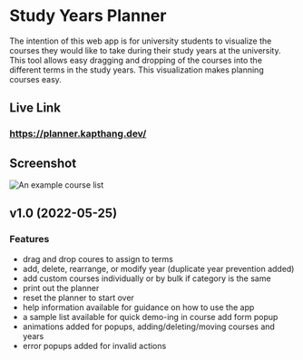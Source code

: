 # Study Years Planner
The intention of this web app is for university students to visualize the courses they would like to take during their study years at the university. This tool allows easy dragging and dropping of the courses into the different terms in the study years. This visualization makes planning courses easy.

## Live Link
### https://planner.kapthang.dev/

## Screenshot
![An example course list](https://github.com/thangk/Study-Years-Planner/blob/master/example.png)

## v1.0 (2022-05-25)
### Features
- drag and drop coures to assign to terms
- add, delete, rearrange, or modify year (duplicate year prevention added)
- add custom courses individually or by bulk if category is the same
- print out the planner
- reset the planner to start over
- help information available for guidance on how to use the app
- a sample list available for quick demo-ing in course add form popup
- animations added for popups, adding/deleting/moving courses and years
- error popups added for invalid actions
